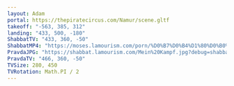 ```yaml
---
layout: Adam
portal: https://thepiratecircus.com/Namur/scene.gltf
takeoff: "-563, 385, 312"
landing: "433, 500, -180"
ShabbatTV: "433, 360, -50"
ShabbatMP4: "https://moses.lamourism.com/porn/%D0%B7%D0%B4%D1%80%D0%B0%D0%B2%D1%81%D1%82%D0%B2%D1%83%D0%B9%D1%82%D0%B5.mp4?debug=%F0%9F%94%A5"
PravdaJPG: "https://shabbat.lamourism.com/Mein%20Kampf.jpg?debug=shabbat.lamourism.com/N.jpg"
PravdaTV: "466, 360, -50"
TVSize: 280, 450
TVRotation: Math.PI / 2
---
```

